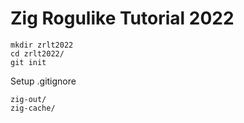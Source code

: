 # Zig Rogulike Tutorial 2022

```
mkdir zrlt2022
cd zrlt2022/
git init
```

Setup .gitignore

```
zig-out/
zig-cache/
```
